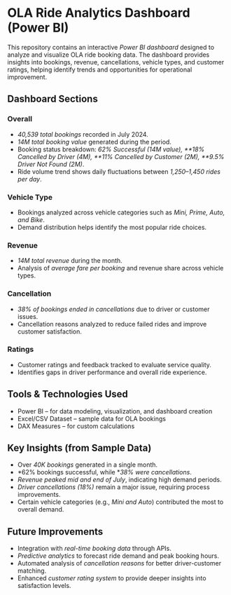 # OLA Ride Analytics Dashboard (Power BI)

This repository contains an interactive *Power BI dashboard* designed to analyze and visualize OLA ride booking data.
The dashboard provides insights into bookings, revenue, cancellations, vehicle types, and customer ratings, helping identify trends and opportunities for operational improvement.

## Dashboard Sections

### Overall

* *40,539 total bookings* recorded in July 2024.
* *14M total booking value* generated during the period.
* Booking status breakdown: *62% Successful (14M value), **18% Cancelled by Driver (4M), **11% Cancelled by Customer (2M), **9.5% Driver Not Found (2M)*.
* Ride volume trend shows daily fluctuations between *1,250–1,450 rides per day*.

### Vehicle Type

* Bookings analyzed across vehicle categories such as *Mini, Prime, Auto, and Bike*.
* Demand distribution helps identify the most popular ride choices.

### Revenue

* *14M total revenue* during the month.
* Analysis of *average fare per booking* and revenue share across vehicle types.

### Cancellation

* *38% of bookings ended in cancellations* due to driver or customer issues.
* Cancellation reasons analyzed to reduce failed rides and improve customer satisfaction.

### Ratings

* Customer ratings and feedback tracked to evaluate service quality.
* Identifies gaps in driver performance and overall ride experience.

 ## Tools & Technologies Used

* Power BI – for data modeling, visualization, and dashboard creation
* Excel/CSV Dataset – sample data for OLA bookings
* DAX Measures – for custom calculations

## Key Insights (from Sample Data)

* Over *40K bookings* generated in a single month.
* *62% bookings successful, while **38% were cancellations*.
* *Revenue peaked mid and end of July*, indicating high demand periods.
* *Driver cancellations (18%)* remain a major issue, requiring process improvements.
* Certain vehicle categories (e.g., *Mini and Auto*) contributed the most to overall demand.

## Future Improvements

* Integration with *real-time booking data* through APIs.
* *Predictive analytics* to forecast ride demand and peak booking hours.
* Automated analysis of *cancellation reasons* for better driver-customer matching.
* Enhanced *customer rating system* to provide deeper insights into satisfaction levels.


